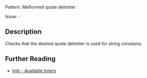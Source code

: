 Pattern: Malformed quote delimiter

Issue: -

## Description

Checks that the desired quote delimiter is used for string constants.

## Further Reading

* [lintr - Available linters](https://lintr.r-lib.org/reference/index.html)